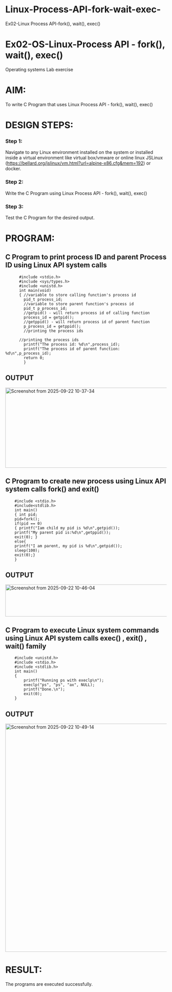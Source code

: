 # Linux-Process-API-fork-wait-exec-
Ex02-Linux Process API-fork(), wait(), exec()
# Ex02-OS-Linux-Process API - fork(), wait(), exec()
Operating systems Lab exercise


# AIM:
To write C Program that uses Linux Process API - fork(), wait(), exec()

# DESIGN STEPS:

### Step 1:

Navigate to any Linux environment installed on the system or installed inside a virtual environment like virtual box/vmware or online linux JSLinux (https://bellard.org/jslinux/vm.html?url=alpine-x86.cfg&mem=192) or docker.

### Step 2:

Write the C Program using Linux Process API - fork(), wait(), exec()

### Step 3:

Test the C Program for the desired output. 

# PROGRAM:

## C Program to print process ID and parent Process ID using Linux API system calls
```
      #include <stdio.h>
      #include <sys/types.h>
      #include <unistd.h>
      int main(void)
      {	//variable to store calling function's process id
      	pid_t process_id;
      	//variable to store parent function's process id
      	pid_t p_process_id;
      	//getpid() - will return process id of calling function
      	process_id = getpid();
      	//getppid() - will return process id of parent function
      	p_process_id = getppid();
      	//printing the process ids
      
      //printing the process ids
      	printf("The process id: %d\n",process_id);
      	printf("The process id of parent function: %d\n",p_process_id);
      	return 0;
        }
```
## OUTPUT 

<img width="889" height="250" alt="Screenshot from 2025-09-22 10-37-34" src="https://github.com/user-attachments/assets/ebb17cbf-b44a-4940-a936-c9c008034230" />


## C Program to create new process using Linux API system calls fork() and exit()
```
    #include <stdio.h>
    #include<stdlib.h>
    int main()
    { int pid; 
    pid=fork(); 
    if(pid == 0) 
    { printf("Iam child my pid is %d\n",getpid()); 
    printf("My parent pid is:%d\n",getppid()); 
    exit(0); } 
    else{ 
    printf("I am parent, my pid is %d\n",getpid()); 
    sleep(100); 
    exit(0);} 
    }
```

## OUTPUT



<img width="818" height="100" alt="Screenshot from 2025-09-22 10-46-04" src="https://github.com/user-attachments/assets/e64df19f-584f-4cc7-92b3-5d078501e1f2" />





## C Program to execute Linux system commands using Linux API system calls exec() , exit() , wait() family

```
    #include <unistd.h>
    #include <stdio.h>
    #include <stdlib.h>
    int main()
    {
    	printf("Running ps with execlp\n");
    	execlp("ps", "ps", "ax", NULL);
    	printf("Done.\n");
    	exit(0);
    }
```

## OUTPUT

<img width="844" height="712" alt="Screenshot from 2025-09-22 10-49-14" src="https://github.com/user-attachments/assets/fa1cdabb-7115-4b4b-b60e-668be1d1a5fc" />



# RESULT:
The programs are executed successfully.
